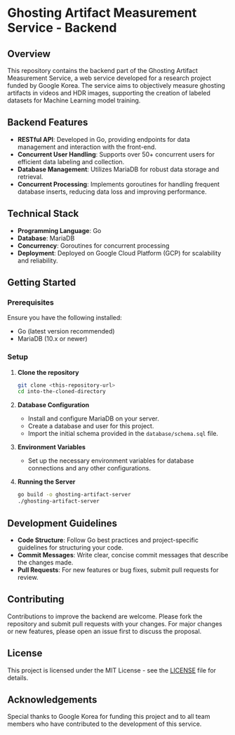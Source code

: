 # Ghosting Artifact Measurement Service - Backend

## Overview
This repository contains the backend part of the Ghosting Artifact Measurement Service, a web service developed for a research project funded by Google Korea. The service aims to objectively measure ghosting artifacts in videos and HDR images, supporting the creation of labeled datasets for Machine Learning model training.

## Backend Features
- **RESTful API**: Developed in Go, providing endpoints for data management and interaction with the front-end.
- **Concurrent User Handling**: Supports over 50+ concurrent users for efficient data labeling and collection.
- **Database Management**: Utilizes MariaDB for robust data storage and retrieval.
- **Concurrent Processing**: Implements goroutines for handling frequent database inserts, reducing data loss and improving performance.

## Technical Stack
- **Programming Language**: Go
- **Database**: MariaDB
- **Concurrency**: Goroutines for concurrent processing
- **Deployment**: Deployed on Google Cloud Platform (GCP) for scalability and reliability.

## Getting Started

### Prerequisites
Ensure you have the following installed:
- Go (latest version recommended)
- MariaDB (10.x or newer)

### Setup
1. **Clone the repository**
    ```bash
    git clone <this-repository-url>
    cd into-the-cloned-directory
    ```

2. **Database Configuration**
    - Install and configure MariaDB on your server.
    - Create a database and user for this project.
    - Import the initial schema provided in the `database/schema.sql` file.

3. **Environment Variables**
    - Set up the necessary environment variables for database connections and any other configurations.

4. **Running the Server**
    ```bash
    go build -o ghosting-artifact-server
    ./ghosting-artifact-server
    ```

## Development Guidelines

- **Code Structure**: Follow Go best practices and project-specific guidelines for structuring your code.
- **Commit Messages**: Write clear, concise commit messages that describe the changes made.
- **Pull Requests**: For new features or bug fixes, submit pull requests for review.

## Contributing
Contributions to improve the backend are welcome. Please fork the repository and submit pull requests with your changes. For major changes or new features, please open an issue first to discuss the proposal.

## License
This project is licensed under the MIT License - see the [LICENSE](LICENSE) file for details.

## Acknowledgements
Special thanks to Google Korea for funding this project and to all team members who have contributed to the development of this service.
